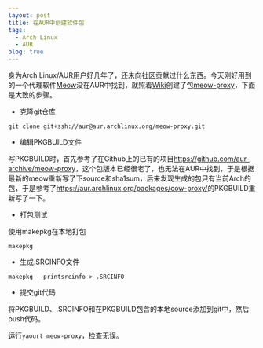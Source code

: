 ```yaml
---
layout: post
title: 在AUR中创建软件包
tags:
  - Arch Linux
  - AUR
blog: true
---
```


身为Arch Linux/AUR用户好几年了，还未向社区贡献过什么东西。今天刚好用到的一个代理软件[Meow][]没在AUR中找到，就照着[Wiki][]创建了包[meow-proxy][]，下面是大致的步骤。

- 克隆git仓库

~~~ shell
git clone git+ssh://aur@aur.archlinux.org/meow-proxy.git
~~~

- 编辑PKGBUILD文件

写PKGBUILD时，首先参考了在Github上的已有的项目<https://github.com/aur-archive/meow-proxy>，这个包版本已经很老了，也无法在AUR中找到，于是根据最新的meow重新写了下source和sha1sum，后来发现生成的包只有当前Arch的包，于是参考了<https://aur.archlinux.org/packages/cow-proxy/>的PKGBUILD重新写了一下。

- 打包测试

使用makepkg在本地打包

~~~ shell
makepkg
~~~

- 生成.SRCINFO文件

~~~ shell
makepkg --printsrcinfo > .SRCINFO
~~~

- 提交git代码

将PKGBUILD、.SRCINFO和在PKGBUILD包含的本地source添加到git中，然后push代码。

运行`yaourt meow-proxy`，检查无误。

[Meow]: https://github.com/renzhn/MEOW "Meow proxy"

[Wiki]: https://wiki.archlinux.org/index.php/Arch_User_Repository#Creating_a_new_package

[meow-proxy]: https://aur.archlinux.org/packages/meow-proxy/


